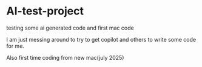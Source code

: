 # AI-test-project
testing some ai generated code and first mac code

I am just messing around to try to get copilot and others to write some code for me.  

Also first time coding from new mac(july 2025)
